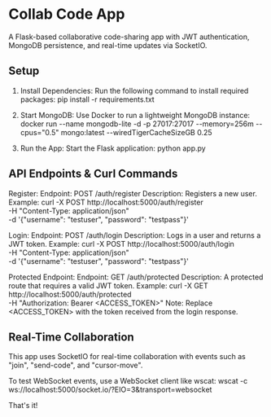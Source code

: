 Collab Code App
===============

A Flask-based collaborative code-sharing app with JWT authentication, MongoDB persistence, and real-time updates via SocketIO.

Setup
-----

1. Install Dependencies:
   Run the following command to install required packages:
     pip install -r requirements.txt

2. Start MongoDB:
   Use Docker to run a lightweight MongoDB instance:
     docker run --name mongodb-lite -d -p 27017:27017 --memory=256m --cpus="0.5" mongo:latest --wiredTigerCacheSizeGB 0.25

3. Run the App:
   Start the Flask application:
     python app.py

API Endpoints & Curl Commands
------------------------------

Register:
  Endpoint: POST /auth/register
  Description: Registers a new user.
  Example:
    curl -X POST http://localhost:5000/auth/register \
      -H "Content-Type: application/json" \
      -d '{"username": "testuser", "password": "testpass"}'

Login:
  Endpoint: POST /auth/login
  Description: Logs in a user and returns a JWT token.
  Example:
    curl -X POST http://localhost:5000/auth/login \
      -H "Content-Type: application/json" \
      -d '{"username": "testuser", "password": "testpass"}'

Protected Endpoint:
  Endpoint: GET /auth/protected
  Description: A protected route that requires a valid JWT token.
  Example:
    curl -X GET http://localhost:5000/auth/protected \
      -H "Authorization: Bearer <ACCESS_TOKEN>"
  Note: Replace <ACCESS_TOKEN> with the token received from the login response.

Real-Time Collaboration
-----------------------

This app uses SocketIO for real-time collaboration with events such as "join", "send-code", and "cursor-move".

To test WebSocket events, use a WebSocket client like wscat:
  wscat -c ws://localhost:5000/socket.io/?EIO=3&transport=websocket

That's it!
